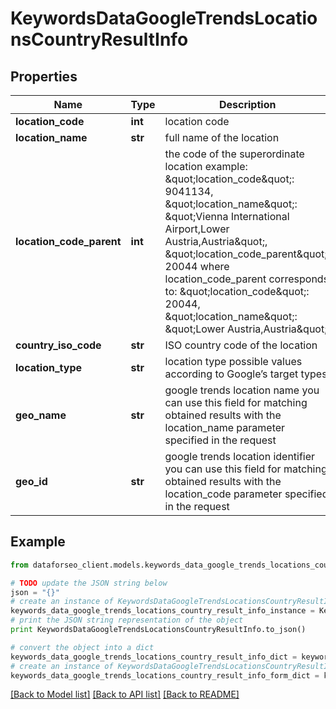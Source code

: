 # KeywordsDataGoogleTrendsLocationsCountryResultInfo


## Properties

Name | Type | Description | Notes
------------ | ------------- | ------------- | -------------
**location_code** | **int** | location code | [optional] 
**location_name** | **str** | full name of the location | [optional] 
**location_code_parent** | **int** | the code of the superordinate location example: \&quot;location_code\&quot;: 9041134, \&quot;location_name\&quot;: \&quot;Vienna International Airport,Lower Austria,Austria\&quot;, \&quot;location_code_parent\&quot;: 20044 where location_code_parent corresponds to: \&quot;location_code\&quot;: 20044, \&quot;location_name\&quot;: \&quot;Lower Austria,Austria\&quot; | [optional] 
**country_iso_code** | **str** | ISO country code of the location | [optional] 
**location_type** | **str** | location type possible values according to Google’s target types | [optional] 
**geo_name** | **str** | google trends location name you can use this field for matching obtained results with the location_name parameter specified in the request | [optional] 
**geo_id** | **str** | google trends location identifier you can use this field for matching obtained results with the location_code parameter specified in the request | [optional] 

## Example

```python
from dataforseo_client.models.keywords_data_google_trends_locations_country_result_info import KeywordsDataGoogleTrendsLocationsCountryResultInfo

# TODO update the JSON string below
json = "{}"
# create an instance of KeywordsDataGoogleTrendsLocationsCountryResultInfo from a JSON string
keywords_data_google_trends_locations_country_result_info_instance = KeywordsDataGoogleTrendsLocationsCountryResultInfo.from_json(json)
# print the JSON string representation of the object
print KeywordsDataGoogleTrendsLocationsCountryResultInfo.to_json()

# convert the object into a dict
keywords_data_google_trends_locations_country_result_info_dict = keywords_data_google_trends_locations_country_result_info_instance.to_dict()
# create an instance of KeywordsDataGoogleTrendsLocationsCountryResultInfo from a dict
keywords_data_google_trends_locations_country_result_info_form_dict = keywords_data_google_trends_locations_country_result_info.from_dict(keywords_data_google_trends_locations_country_result_info_dict)
```
[[Back to Model list]](../README.md#documentation-for-models) [[Back to API list]](../README.md#documentation-for-api-endpoints) [[Back to README]](../README.md)



